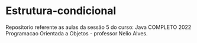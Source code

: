 # Estrutura-condicional
Repositorio referente as aulas da sessão 5 do curso: Java COMPLETO 2022 Programacao Orientada a Objetos - professor Nelio Alves.
